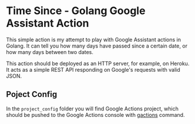 # Time Since - Golang Google Assistant Action

This simple action is my attempt to play with Google Assistant actions in Golang. It can tell you how many days have passed since a certain date, or how many days between two dates.

This action should be deployed as an HTTP server, for example, on Heroku. It acts as a simple REST API responding on Google's requests with valid JSON.

## Poject Config

In the `project_config` folder you will find Google Actions project, which should be pushed to the Google Actions console with [gactions](https://developers.google.com/assistant/actionssdk/gactions) command.
